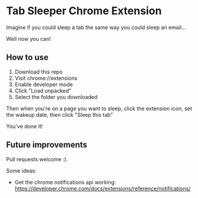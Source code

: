 # Tab Sleeper Chrome Extension

Imagine if you could sleep a tab the same way you could sleep an email...

Well now you can!

## How to use

1. Download this repo
2. Visit chrome://extensions 
3. Enable developer mode 
4. Click "Load unpacked"
5. Select the folder you downloaded

Then when you're on a page you want to sleep, click the extension icon, set the wakeup date, then click "Sleep this tab"

You've done it!

## Future improvements

Pull requests welcome :).

Some ideas:
- Get the chrome notifications api working: https://developer.chrome.com/docs/extensions/reference/notifications/
